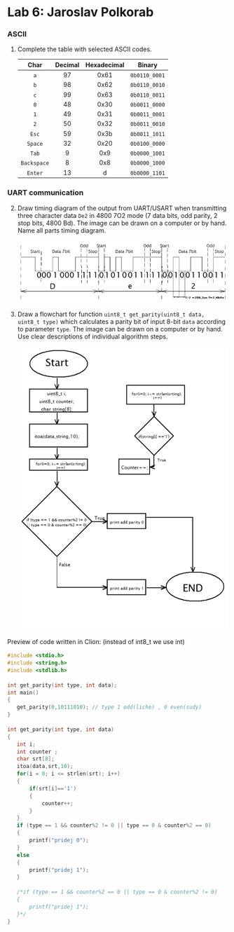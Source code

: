 # Lab 6: Jaroslav Polkorab

### ASCII

1. Complete the table with selected ASCII codes.

   | **Char** | **Decimal** | **Hexadecimal** | **Binary** |
   | :-: | :-: | :-: | :-: |
   | `a` | 97 | 0x61 | `0b0110_0001` |
   | `b` | 98 | 0x62 | `0b0110_0010` |
   | `c` | 99 | 0x63 | `0b0110_0011` |
   | `0` | 48 | 0x30 | `0b0011_0000` |
   | `1` | 49 | 0x31 | `0b0011_0001` |
   | `2` | 50 | 0x32 | `0b0011_0010` |
   | `Esc` | 59 | 0x3b | `0b0011_1011` |
   | `Space` | 32 | 0x20 | `0b0100_0000` |
   | `Tab` | 9 | 0x9 | `0b0000_1001` |
   | `Backspace` | 8 | 0x8 | `0b0000_1000` |
   | `Enter` | 13 | d | `0b0000_1101` |

### UART communication

2. Draw timing diagram of the output from UART/USART when transmitting three character data `De2` in 4800 7O2 mode (7 data bits, odd parity, 2 stop bits, 4800&nbsp;Bd). The image can be drawn on a computer or by hand. Name all parts timing diagram.

   ![your figure](https://github.com/Polkorabjaroslav/Digital-electronics-2/blob/main/Obrazky/DE2_uart.png)

3. Draw a flowchart for function `uint8_t get_parity(uint8_t data, uint8_t type)` which calculates a parity bit of input 8-bit `data` according to parameter `type`. The image can be drawn on a computer or by hand. Use clear descriptions of individual algorithm steps.

   ![your figure](https://github.com/Polkorabjaroslav/Digital-electronics-2/blob/main/Obrazky/digicigi_diagram.png)
   
Preview of code written in Clion:
(instead of int8_t we use int)
 ```c
#include <stdio.h>
#include <string.h>
#include <stdlib.h>

int get_parity(int type, int data);
int main()
{
    get_parity(0,10111010); // type 1 odd(liche) , 0 even(sudy)
}

int get_parity(int type, int data)
{
    int i;
    int counter ;
    char srt[8];
    itoa(data,srt,10);
    for(i = 0; i <= strlen(srt); i++)
    {
        if(srt[i]=='1')
        {
            counter++;
        }
    }
    if (type == 1 && counter%2 != 0 || type == 0 & counter%2 == 0)
    {
        printf("pridej 0");
    }
    else
    {
        printf("pridej 1");
    }

    /*if (type == 1 && counter%2 == 0 || type == 0 & counter%2 != 0)
    {
        printf("pridej 1");
    }*/
}
 ```
